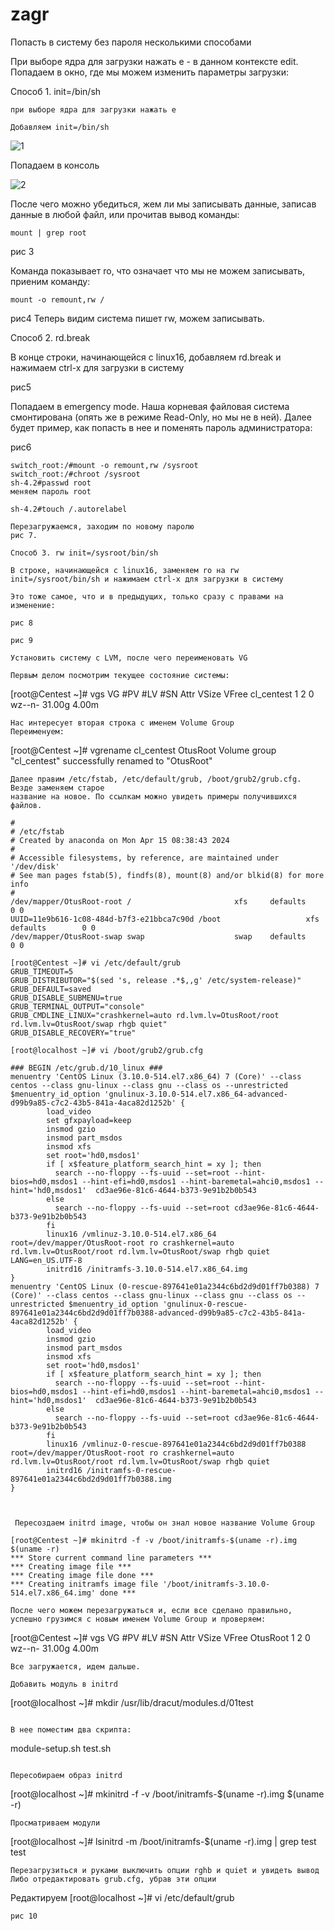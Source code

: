 # zagr
Попасть в систему без пароля несколькими способами

При выборе ядра для загрузки нажать e - в данном контексте edit. Попадаем в окно, где мы можем изменить параметры загрузки:


Способ 1. init=/bin/sh
```
при выборе ядра для загрузки нажать e

Добавляем init=/bin/sh
```

![1](https://github.com/alexxeykz/zagr/assets/163057177/77c262b1-ab7a-40a2-a37a-33d30c943505)

Попадаем в консоль

![2](https://github.com/alexxeykz/zagr/assets/163057177/a0709043-14f6-45d4-b1ad-438405c0c850)

После чего можно убедиться, жем ли мы записывать данные, записав данные в любой файл, или прочитав вывод
команды:
```
mount | grep root
```
рис 3

Команда показывает ro, что означает что мы не можем записывать, приеним команду:
```
mount -o remount,rw /
```

рис4
Теперь видим система пишет rw, можем записывать.


Способ 2. rd.break

В конце строки, начинающейся с linux16, добавляем rd.break и нажимаем сtrl-x для
загрузки в систему

рис5

Попадаем в emergency mode. Наша корневая файловая система смонтирована (опять же в режиме Read-Only, но мы не в ней). Далее будет пример, как попасть в нее и поменять пароль администратора:

рис6
```
switch_root:/#mount -o remount,rw /sysroot
switch_root:/#chroot /sysroot
sh-4.2#passwd root   
меняем пароль root

sh-4.2#touch /.autorelabel

Перезагружаемся, заходим по новому паролю
рис 7.

Способ 3. rw init=/sysroot/bin/sh

В строке, начинающейся с linux16, заменяем ro на rw init=/sysroot/bin/sh и нажимаем сtrl-x для загрузки в систему

Это тоже самое, что и в предыдущих, только сразу с правами на изменение:

рис 8

рис 9

Установить систему с LVM, после чего переименовать VG

Первым делом посмотрим текущее состояние системы:
```
[root@Centest ~]# vgs
  VG         #PV #LV #SN Attr   VSize  VFree
  cl_centest   1   2   0 wz--n- 31.00g 4.00m
```
Нас интересует вторая строка с именем Volume Group
Переименуем:
```
[root@Centest ~]# vgrename cl_centest OtusRoot
  Volume group "cl_centest" successfully renamed to "OtusRoot"
```
Далее правим /etc/fstab, /etc/default/grub, /boot/grub2/grub.cfg. Везде заменяем старое
название на новое. По ссылкам можно увидеть примеры получившихся файлов.

#
# /etc/fstab
# Created by anaconda on Mon Apr 15 08:38:43 2024
#
# Accessible filesystems, by reference, are maintained under '/dev/disk'
# See man pages fstab(5), findfs(8), mount(8) and/or blkid(8) for more info
#
/dev/mapper/OtusRoot-root /                       xfs     defaults        0 0
UUID=11e9b616-1c08-484d-b7f3-e21bbca7c90d /boot                   xfs     defaults        0 0
/dev/mapper/OtusRoot-swap swap                    swap    defaults        0 0
```
```
[root@Centest ~]# vi /etc/default/grub
GRUB_TIMEOUT=5
GRUB_DISTRIBUTOR="$(sed 's, release .*$,,g' /etc/system-release)"
GRUB_DEFAULT=saved
GRUB_DISABLE_SUBMENU=true
GRUB_TERMINAL_OUTPUT="console"
GRUB_CMDLINE_LINUX="crashkernel=auto rd.lvm.lv=OtusRoot/root rd.lvm.lv=OtusRoot/swap rhgb quiet"
GRUB_DISABLE_RECOVERY="true"
```
```
[root@localhost ~]# vi /boot/grub2/grub.cfg

### BEGIN /etc/grub.d/10_linux ###
menuentry 'CentOS Linux (3.10.0-514.el7.x86_64) 7 (Core)' --class centos --class gnu-linux --class gnu --class os --unrestricted $menuentry_id_option 'gnulinux-3.10.0-514.el7.x86_64-advanced-d99b9a85-c7c2-43b5-841a-4aca82d1252b' {
        load_video
        set gfxpayload=keep
        insmod gzio
        insmod part_msdos
        insmod xfs
        set root='hd0,msdos1'
        if [ x$feature_platform_search_hint = xy ]; then
          search --no-floppy --fs-uuid --set=root --hint-bios=hd0,msdos1 --hint-efi=hd0,msdos1 --hint-baremetal=ahci0,msdos1 --hint='hd0,msdos1'  cd3ae96e-81c6-4644-b373-9e91b2b0b543
        else
          search --no-floppy --fs-uuid --set=root cd3ae96e-81c6-4644-b373-9e91b2b0b543
        fi
        linux16 /vmlinuz-3.10.0-514.el7.x86_64 root=/dev/mapper/OtusRoot-root ro crashkernel=auto rd.lvm.lv=OtusRoot/root rd.lvm.lv=OtusRoot/swap rhgb quiet LANG=en_US.UTF-8
        initrd16 /initramfs-3.10.0-514.el7.x86_64.img
}
menuentry 'CentOS Linux (0-rescue-897641e01a2344c6bd2d9d01ff7b0388) 7 (Core)' --class centos --class gnu-linux --class gnu --class os --unrestricted $menuentry_id_option 'gnulinux-0-rescue-897641e01a2344c6bd2d9d01ff7b0388-advanced-d99b9a85-c7c2-43b5-841a-4aca82d1252b' {
        load_video
        insmod gzio
        insmod part_msdos
        insmod xfs
        set root='hd0,msdos1'
        if [ x$feature_platform_search_hint = xy ]; then
          search --no-floppy --fs-uuid --set=root --hint-bios=hd0,msdos1 --hint-efi=hd0,msdos1 --hint-baremetal=ahci0,msdos1 --hint='hd0,msdos1'  cd3ae96e-81c6-4644-b373-9e91b2b0b543
        else
          search --no-floppy --fs-uuid --set=root cd3ae96e-81c6-4644-b373-9e91b2b0b543
        fi
        linux16 /vmlinuz-0-rescue-897641e01a2344c6bd2d9d01ff7b0388 root=/dev/mapper/OtusRoot-root ro crashkernel=auto rd.lvm.lv=OtusRoot/root rd.lvm.lv=OtusRoot/swap rhgb quiet
        initrd16 /initramfs-0-rescue-897641e01a2344c6bd2d9d01ff7b0388.img
}



 Пересоздаем initrd image, чтобы он знал новое название Volume Group

[root@Centest ~]# mkinitrd -f -v /boot/initramfs-$(uname -r).img $(uname -r)
*** Store current command line parameters ***
*** Creating image file ***
*** Creating image file done ***
*** Creating initramfs image file '/boot/initramfs-3.10.0-514.el7.x86_64.img' done ***

После чего можем перезагружаться и, если все сделано правильно, успешно грузимся с новым именем Volume Group и проверяем:
```
[root@Centest ~]# vgs
  VG         #PV #LV #SN Attr   VSize  VFree
  OtusRoot   1   2   0 wz--n- 31.00g 4.00m
```
Все загружается, идем дальше.

Добавить модуль в initrd

```
[root@localhost ~]# mkdir /usr/lib/dracut/modules.d/01test
```

В нее поместим два скрипта:
```
module-setup.sh
test.sh
```

Пересобираем образ initrd
```
[root@localhost ~]# mkinitrd -f -v /boot/initramfs-$(uname -r).img $(uname -r)
```
Просматриваем модули
```
[root@localhost ~]# lsinitrd -m /boot/initramfs-$(uname -r).img | grep test
test
```
Перезагрузиться и руками выключить опции rghb и quiet и увидеть вывод
Либо отредактировать grub.cfg, убрав эти опции

```
Редактируем
[root@localhost ~]# vi /etc/default/grub
```
рис 10

